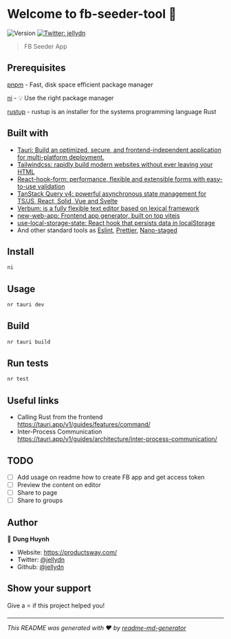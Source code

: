 # Welcome to fb-seeder-tool 👋

![Version](https://img.shields.io/badge/version-0.0.1-blue.svg?cacheSeconds=2592000)
[![Twitter: jellydn](https://img.shields.io/twitter/follow/jellydn.svg?style=social)](https://twitter.com/jellydn)

> FB Seeder App

## Prerequisites

[pnpm](https://pnpm.io/) - Fast, disk space efficient package manager

[ni](https://github.com/antfu/ni) - 💡 Use the right package manager

[rustup](https://rustup.rs/) - rustup is an installer for the systems programming language Rust

## Built with

- [Tauri: Build an optimized, secure, and frontend-independent application for multi-platform deployment.](https://tauri.app/)
- [Tailwindcss: rapidly build modern websites without ever leaving your HTML](https://tailwindcss.com/)
- [React-hook-form: performance, flexible and extensible forms with easy-to-use validation](https://www.react-hook-form.com/)
- [TanStack Query v4: powerful asynchronous state management for TS/JS, React, Solid, Vue and Svelte](https://tanstack.com/query/v4)
- [Verbum: is a fully flexible text editor based on lexical framework](https://github.com/ozanyurtsever/verbum)
- [new-web-app: Frontend app generator, built on top vitejs](https://github.com/jellydn/new-web-app)
- [use-local-storage-state: React hook that persists data in localStorage](https://github.com/astoilkov/use-local-storage-state)
- And other standard tools as [Eslint](https://eslint.org/), [Prettier](https://prettier.io/), [Nano-staged](https://github.com/usmanyunusov/nano-staged)

## Install

```sh
ni
```

## Usage

```sh
nr tauri dev
```

## Build

```sh
nr tauri build
```

## Run tests

```sh
nr test
```

## Useful links

- Calling Rust from the frontend https://tauri.app/v1/guides/features/command/
- Inter-Process Communication https://tauri.app/v1/guides/architecture/inter-process-communication/

## TODO

- [ ] Add usage on readme how to create FB app and get access token
- [ ] Preview the content on editor
- [ ] Share to page
- [ ] Share to groups

## Author

👤 **Dung Huynh**

- Website: https://productsway.com/
- Twitter: [@jellydn](https://twitter.com/jellydn)
- Github: [@jellydn](https://github.com/jellydn)

## Show your support

Give a ⭐️ if this project helped you!

---

_This README was generated with ❤️ by [readme-md-generator](https://github.com/kefranabg/readme-md-generator)_
